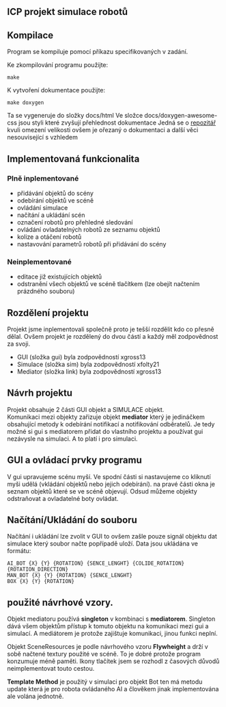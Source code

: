 ## ICP projekt simulace robotů

## Kompilace

Program se kompiluje pomocí příkazu specifikovaných v zadání.

Ke zkompilování programu použijte:

    make 

K vytvoření dokumentace použijte:

    make doxygen

Ta se vygeneruje do složky docs/html
Ve složce docs/doxygen-awesome-css jsou styli které zvyšují přehlednost dokumentace 
Jedná se o [repozitář](https://github.com/jothepro/doxygen-awesome-css.git) kvuli omezení velikosti ovšem je ořezaný o dokumentaci a další věci nesouvisející s vzhledem

## Implementovaná funkcionalita

### Plně inplementované
- přidávání objektů do scény
- odebírání objektů ve scéně
- ovládání simulace
- načítání a ukládání scén
- označení robotů pro přehledné sledování
- ovládání ovladatelných robotů ze seznamu objektů
- kolize a otáčení robotů
- nastavování parametrů robotů při přidávání do scény

### Neinplementované
- editace již existujících objektů
- odstranění všech objektů ve scéně tlačítkem (lze obejít načtením prázdného souboru)


## Rozdělení projektu
Projekt jsme inplementovali společně proto je tešší rozdělit kdo co přesně dělal. Ovšem projekt je rozdělený do dvou částí a každý měl zodpovědnost za svoji.

- GUI (složka gui) byla zodpovědností xgross13
- Simulace (složka sim) byla zodpovědností xfolty21
- Mediator (složka link) byla zodpovědností xgross13


## Návrh projektu

Projekt obsahuje 2 části GUI objekt a SIMULACE objekt. \
Komunikaci mezi objekty zařizuje objekt **mediator** který je jedináčkem obsahující metody k odebírání notifikací a notifikování odběratelů. 
Je tedy možné si gui s mediatorem přidat do vlastního projektu a používat gui nezávysle na simulaci. A to platí i pro simulaci.


## GUI a ovládací prvky programu

V gui upravujeme scénu myší. Ve spodní části si nastavujeme co kliknutí myši udělá (vkládání objektů nebo jejich odebírání).
na pravé části okna je seznam objektů které se ve scéně objevují. Odsud můžeme objekty odstraňovat a ovladatelné boty ovládat.


## Načítání/Ukládání do souboru
Načítání i ukládání lze zvolit v GUI to ovšem zašle pouze signál objektu dat simulace který soubor načte popřípadě uloží.
Data jsou ukládána ve formátu:

    AI_BOT {X} {Y} {ROTATION} {SENCE_LENGHT} {COLIDE_ROTATION} {ROTATION_DIRECTION}
    MAN_BOT {X} {Y} {ROTATION} {SENCE_LENGHT}
    BOX {X} {Y} {ROTATION}


## použité návrhové vzory.

Objekt mediatoru používá **singleton** v kombinaci s **mediatorem**. Singleton dává všem objektům přístup k tomuto objektu na komunikaci mezi gui a simulací. A mediátorem je protože zajištuje komunikaci, jinou funkci neplní.

Objekt SceneResources je podle návrhového vzoru **Flywheight** a drží v sobě načtené textury použité ve scéně. To je dobré protože program konzumuje méně paměti.
Ikony tlačítek jsem se rozhodl z časových důvodů neimplementovat touto cestou.

**Template Method** je použitý v simulaci pro objekt Bot ten má metodu update která je pro robota ovládaného AI a člověkem jinak implementována ale volána jednotně.